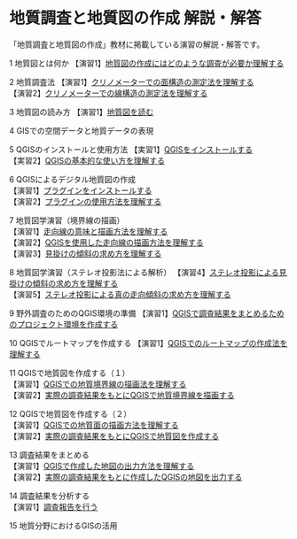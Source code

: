 # 地質調査と地質図の作成 解説・解答

「地質調査と地質図の作成」教材に掲載している演習の解説・解答です。



1 地質図とは何か
【演習1】[地質図の作成にはどのような調査が必要か理解する](task_01_1.md)  

2 地質調査法
【演習1】[クリノメーターでの面構造の測定法を理解する](task_02_1.md)  
【演習2】[クリノメーターでの線構造の測定法を理解する](task_02_2.md)  

3 地質図の読み方
【演習1】[地質図を読む](task_03_1.md)  

4 GISでの空間データと地質データの表現  

5 QGISのインストールと使用方法
【実習1】[QGISをインストールする](task_05_1.md)  
【実習2】[QGISの基本的な使い方を理解する](task_05_2.md)  

6 QGISによるデジタル地質図の作成  
【演習1】[プラグインをインストールする](task_06_1.md)  
【演習2】[プラグインの使用方法を理解する](task_06_2.md)  

7 地質図学演習（境界線の描画）  
【演習1】[走向線の意味と描画方法を理解する](task_07_1.md)  
【演習2】[QGISを使用した走向線の描画方法を理解する](task_07_2.md)  
【演習3】[見掛けの傾斜の求め方を理解する](task_07_3.md)  

8 地質図学演習（ステレオ投影法による解析）
【演習4】[ステレオ投影による見掛けの傾斜の求め方を理解する](task_08_4.md)  
【演習5】[ステレオ投影による真の走向傾斜の求め方を理解する](task_08_5.md)   

9 野外調査のためのQGIS環境の準備
【演習1】[QGISで調査結果をまとめるためのプロジェクト環境を作成する](task_09_1.md)  

10 QGISでルートマップを作成する
【演習1】[QGISでのルートマップの作成法を理解する](task_10_1.md)  

11 QGISで地質図を作成する（１）  
【演習1】[QGISでの地質境界線の描画法を理解する](task_11_1.md)  
【演習2】[実際の調査結果をもとにQGISで地質境界線を描画する](task_11_2.md)  

12 QGISで地質図を作成する（２）  
【演習1】[QGISでの地質面の描画方法を理解する](task_12_1.md)  
【演習2】[実際の調査結果をもとにQGISで地質図を作成する](task_12_2.md)  

13 調査結果をまとめる  
【演習1】[QGISで作成した地図の出力方法を理解する](task_13_1.md)  
【演習2】[実際の調査結果をもとに作成したQGISの地図を出力する](task_13_2.md)  

14 調査結果を分析する  
【演習1】[調査報告を行う](task_14_1.md)  

15 地質分野におけるGISの活用
